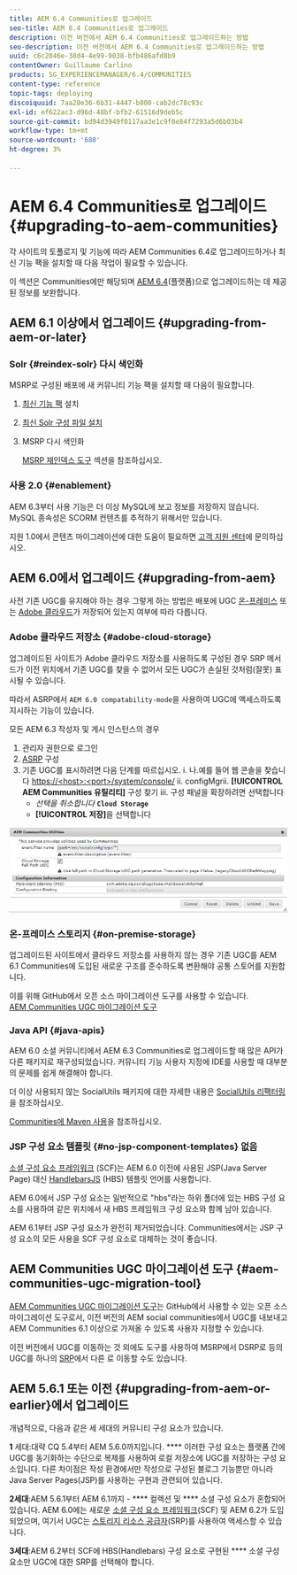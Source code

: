 ```yaml
---
title: AEM 6.4 Communities로 업그레이드
seo-title: AEM 6.4 Communities로 업그레이드
description: 이전 버전에서 AEM 6.4 Communities로 업그레이드하는 방법
seo-description: 이전 버전에서 AEM 6.4 Communities로 업그레이드하는 방법
uuid: c6c2846e-38d4-4e99-9038-bfb486afd8b9
contentOwner: Guillaume Carlino
products: SG_EXPERIENCEMANAGER/6.4/COMMUNITIES
content-type: reference
topic-tags: deploying
discoiquuid: 7aa28e36-6b31-4447-b800-cab2dc78c93c
exl-id: ef622ac3-d96d-48bf-bfb2-61516d9deb5c
source-git-commit: bd94d3949f0117aa3e1c9f0e84f7293a5d6b03b4
workflow-type: tm+mt
source-wordcount: '680'
ht-degree: 3%

---
```


# AEM 6.4 Communities로 업그레이드 {#upgrading-to-aem-communities}

각 사이트의 토폴로지 및 기능에 따라 AEM Communities 6.4로 업그레이드하거나 최신 기능 팩을 설치할 때 다음 작업이 필요할 수 있습니다.

이 섹션은 Communities에만 해당되며 [AEM 6.4](../../help/sites-deploying/upgrade.md)(플랫폼)으로 업그레이드하는 데 제공된 정보를 보완합니다.

## AEM 6.1 이상에서 업그레이드 {#upgrading-from-aem-or-later}

### Solr {#reindex-solr} 다시 색인화

MSRP로 구성된 배포에 새 커뮤니티 기능 팩을 설치할 때 다음이 필요합니다.

1. [최신 기능 팩](deploy-communities.md#latestfeaturepack) 설치
2. [최신 Solr 구성 파일 설치](msrp.md#upgrading)
3. MSRP 다시 색인화

   [MSRP 재인덱스 도구](msrp.md#msrp-reindex-tool) 섹션을 참조하십시오.

### 사용 2.0 {#enablement}

AEM 6.3부터 사용 기능은 더 이상 MySQL에 보고 정보를 저장하지 않습니다. MySQL 종속성은 SCORM 컨텐츠를 추적하기 위해서만 있습니다.

지원 1.0에서 콘텐츠 마이그레이션에 대한 도움이 필요하면 [고객 지원 센터](https://helpx.adobe.com/kr/marketing-cloud/contact-support.html)에 문의하십시오.

## AEM 6.0에서 업그레이드 {#upgrading-from-aem}

사전 기존 UGC를 유지해야 하는 경우 그렇게 하는 방법은 배포에 UGC [온-프레미스](#on-premise-storage) 또는 [Adobe 클라우드](#adobe-cloud-storage)가 저장되어 있는지 여부에 따라 다릅니다.

### Adobe 클라우드 저장소 {#adobe-cloud-storage}

업그레이드된 사이트가 Adobe 클라우드 저장소를 사용하도록 구성된 경우 SRP 메서드가 이전 위치에서 기존 UGC를 찾을 수 없어서 모든 UGC가 손실된 것처럼(잘못) 표시될 수 있습니다.

따라서 ASRP에서 `AEM 6.0 compatability-mode`을 사용하여 UGC에 액세스하도록 지시하는 기능이 있습니다.

모든 AEM 6.3 작성자 및 게시 인스턴스의 경우

1. 관리자 권한으로 로그인
2. [ASRP](asrp.md) 구성
3. 기존 UGC를 표시하려면 다음 단계를 따르십시오.
  i. 나.예를 들어 웹 콘솔을 찾습니다
   [https://&lt;host>:&lt;port>/system/console/](http://localhost:4502/system/console/configMgr)
  ii. configMgrii. **[!UICONTROL AEM Communities 유틸리티]** 구성 찾기
  iii. 구성 패널을 확장하려면 선택합니다
   * *선택을 취소합니다* **`Cloud Storage`**
   * **[!UICONTROL 저장]**&#x200B;을 선택합니다

![chlimage_1-126](assets/chlimage_1-126.png)

### 온-프레미스 스토리지 {#on-premise-storage}

업그레이드된 사이트에서 클라우드 저장소를 사용하지 않는 경우 기존 UGC를 AEM 6.1 Communities에 도입된 새로운 구조를 준수하도록 변환해야 공통 스토어를 지원합니다.

이를 위해 GitHub에서 오픈 소스 마이그레이션 도구를 사용할 수 있습니다.\
[AEM Communities UGC 마이그레이션 도구](https://github.com/Adobe-Marketing-Cloud/communities-ugc-migration)

### Java API {#java-apis}

AEM 6.0 소셜 커뮤니티에서 AEM 6.3 Communities로 업그레이드할 때 많은 API가 다른 패키지로 재구성되었습니다. 커뮤니티 기능 사용자 지정에 IDE를 사용할 때 대부분의 문제를 쉽게 해결해야 합니다.

더 이상 사용되지 않는 SocialUtils 패키지에 대한 자세한 내용은 [SocialUtils 리팩터링](socialutils.md)을 참조하십시오.

[Communities에 Maven 사용](maven.md)을 참조하십시오.

### JSP 구성 요소 템플릿 {#no-jsp-component-templates} 없음

[소셜 구성 요소 프레임워크](scf.md) (SCF)는 AEM 6.0 이전에 사용된 JSP(Java Server Page) 대신 [HandlebarsJS](https://www.handlebarsjs.com/) (HBS) 템플릿 언어를 사용합니다.

AEM 6.0에서 JSP 구성 요소는 일반적으로 &quot;hbs&quot;라는 하위 폴더에 있는 HBS 구성 요소를 사용하여 같은 위치에서 새 HBS 프레임워크 구성 요소와 함께 남아 있습니다.

AEM 6.1부터 JSP 구성 요소가 완전히 제거되었습니다. Communities에서는 JSP 구성 요소의 모든 사용을 SCF 구성 요소로 대체하는 것이 좋습니다.

## AEM Communities UGC 마이그레이션 도구 {#aem-communities-ugc-migration-tool}

[AEM Communities UGC 마이그레이션 도구](https://github.com/Adobe-Marketing-Cloud/communities-ugc-migration)는 GitHub에서 사용할 수 있는 오픈 소스 마이그레이션 도구로서, 이전 버전의 AEM social communities에서 UGC를 내보내고 AEM Communities 6.1 이상으로 가져올 수 있도록 사용자 지정할 수 있습니다.

이전 버전에서 UGC를 이동하는 것 외에도 도구를 사용하여 MSRP에서 DSRP로 등의 UGC를 하나의 [SRP](working-with-srp.md)에서 다른 로 이동할 수도 있습니다.

## AEM 5.6.1 또는 이전 {#upgrading-from-aem-or-earlier}에서 업그레이드

개념적으로, 다음과 같은 세 세대의 커뮤니티 구성 요소가 있습니다.

**1** 세대:대략 CQ 5.4부터 AEM 5.6.0까지입니다.  **** 이러한 구성 요소는 플랫폼 간에 UGC를 동기화하는 수단으로 복제를 사용하여 로컬 저장소에 UGC를 저장하는 구성 요소입니다. 다른 차이점은 작성 환경에서만 작성으로 구성된 블로그 기능뿐만 아니라 Java Server Pages(JSP)를 사용하는 구현과 관련되어 있습니다.

**2세대**:AEM 5.6.1부터 AEM 6.1까지 -  **** 컬렉션 및  **** 소셜 구성 요소가 혼합되어 있습니다. AEM 6.0에는 새로운 [소셜 구성 요소 프레임워크](scf.md)(SCF) 및 AEM 6.2가 도입되었으며, 여기서 UGC는 [스토리지 리소스 공급자](srp.md)(SRP)를 사용하여 액세스할 수 있습니다.[](working-with-srp.md)

**3세대**:AEM 6.2부터 SCF에 HBS(Handlebars) 구성 요소로 구현된  **** 소셜 구성 요소만 UGC에 대한 SRP를 선택해야 합니다.
